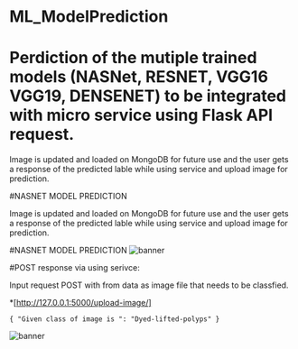 # ML_ModelPrediction

# Perdiction of the mutiple trained models (NASNet, RESNET, VGG16 VGG19, DENSENET) to be integrated with micro service using Flask API request.

Image is updated and loaded on MongoDB for future use and the user gets a response of the predicted lable while using service and upload image for prediction.



#NASNET MODEL PREDICTION

Image is updated and loaded on MongoDB for future use and the user gets a response of the predicted lable while using service and upload image for prediction.



#NASNET MODEL PREDICTION
![banner](https://raw.githubusercontent.com/rksingh95/MLPredictModelFlask/master/static/images/predictions.jpg)

#POST response via using serivce:

Input request POST with from data as image file that needs to be classfied.

*[http://127.0.0.1:5000/upload-image/]
  
  `{
    "Given class of image is ": "Dyed-lifted-polyps"
  }`
  
![banner](https://raw.githubusercontent.com/rsingh89/MLPredictModelFlask/static/images/response.png)
